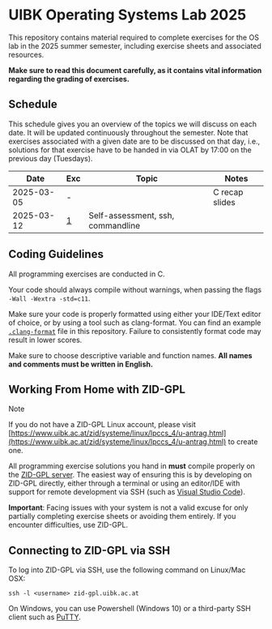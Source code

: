 # UIBK Operating Systems Lab 2025

This repository contains material required to complete exercises for the OS lab in the 2025 summer semester, including exercise sheets and associated resources.

**Make sure to read this document carefully, as it contains vital information regarding the grading of exercises.**

## Schedule

This schedule gives you an overview of the topics we will discuss on each date. It will be updated continuously throughout the semester.
Note that exercises associated with a given date are to be discussed on that day, i.e., solutions for that exercise have to be handed in via OLAT by 17:00 on the previous day (Tuesdays).

| Date       | Exc              | Topic                                                 | Notes             |
| ---------- | ---              | ----------------------------                          | --------------    |
| 2025-03-05 | -                |                                                       | C recap slides    |
| 2025-03-12 | [1](exercise01/) | Self-assessment, ssh, commandline                     |                   |

## Coding Guidelines

All programming exercises are conducted in C.

Your code should always compile without warnings, when passing the flags `-Wall -Wextra -std=c11`.

Make sure your code is properly formatted using either your IDE/Text editor of choice, or by using a tool such as clang-format.
You can find an example [`.clang-format`](.clang-format) file in this repository.
Failure to consistently format code may result in lower scores.

Make sure to choose descriptive variable and function names.
**All names and comments must be written in English.**

## Working From Home with ZID-GPL

> [!NOTE]
> If you do not have a ZID-GPL Linux account, please visit [https://www.uibk.ac.at/zid/systeme/linux/lpccs_4/u-antrag.html](https://www.uibk.ac.at/zid/systeme/linux/lpccs_4/u-antrag.html) to create one.

All programming exercise solutions you hand in **must** compile properly on the [ZID-GPL server](https://www.uibk.ac.at/zid/systeme/linux/#remote-zid-gpl).
The easiest way of ensuring this is by developing on ZID-GPL directly, either through a terminal or using an editor/IDE with support for remote development via SSH (such as [Visual Studio Code](https://code.visualstudio.com/docs/remote/ssh)).

**Important**: Facing issues with your system is not a valid excuse for only partially completing exercise sheets or avoiding them entirely. If you encounter difficulties, use ZID-GPL.

## Connecting to ZID-GPL via SSH

To log into ZID-GPL via SSH, use the following command on Linux/Mac OSX:

`ssh -l <username> zid-gpl.uibk.ac.at`

On Windows, you can use Powershell (Windows 10) or a third-party SSH client
such as [PuTTY](https://www.putty.org/).
